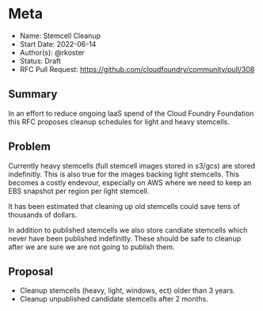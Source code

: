 # Meta
[meta]: #meta
- Name: Stemcell Cleanup
- Start Date: 2022-06-14
- Author(s): @rkoster
- Status: Draft <!-- Acceptable values: Draft, Approved, On Hold, Superseded -->
- RFC Pull Request: https://github.com/cloudfoundry/community/pull/308


## Summary

In an effort to reduce ongoing IaaS spend of the Cloud Foundry Foundation this RFC proposes cleanup schedules for light and heavy stemcells.

## Problem

Currently heavy stemcells (full stemcell images stored in s3/gcs) are stored indefinitly. This is also true for the images backing light stemcells.
This becomes a costly endevour, especially on AWS where we need to keep an EBS snapshot per region per light stemcell.

It has been estimated that cleaning up old stemcells could save tens of thousands of dollars.

In addition to published stemcells we also store candiate stemcells which never have been published indefinitly.
These should be safe to cleanup after we are sure we are not going to publish them.

## Proposal

- Cleanup stemcells (heavy, light, windows, ect) older than 3 years.
- Cleanup unpublished candidate stemcells after 2 months.

